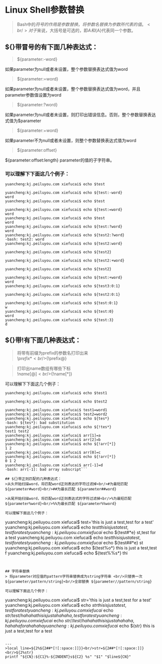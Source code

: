# Linux Shell参数替换

> Bash中的$符号的作用是参数替换，将参数名替换为参数所代表的值。<br/>
对于$来说，大括号是可选的，即$A和${A}代表同一个参数。

## ${}带冒号的有下面几种表达式：
> ${parameter:-word}

如果parameter为null或者未设置，整个参数替换表达式值为word

> ${parameter:=word}

如果parameter为null或者未设置，整个参数替换表达式值为word，并且parameter参数值设置为word

> ${parameter:?word}

如果parameter为null或者未设置，则打印出错误信息。否则，整个参数替换表达式值为$parameter

> ${parameter:+word}

如果parameter不为null或者未设置，则整个参数替换表达式值为word

> ${parameter:offset}

${parameter:offset:length}
parameter的值的子字符串。

### 可以理解下下面这几个例子：
```
yuancheng:kj.peiluyou.com xiefucai$ echo $test

yuancheng:kj.peiluyou.com xiefucai$ echo ${test:-word}
word
yuancheng:kj.peiluyou.com xiefucai$ echo $test

yuancheng:kj.peiluyou.com xiefucai$ echo ${test:=word}
word
yuancheng:kj.peiluyou.com xiefucai$ echo $test
word
yuancheng:kj.peiluyou.com xiefucai$ echo ${test:?word}
word
yuancheng:kj.peiluyou.com xiefucai$ echo ${test2:?word}
-bash: test2: word
yuancheng:kj.peiluyou.com xiefucai$ echo ${test2:word}

yuancheng:kj.peiluyou.com xiefucai$ echo ${test2}

yuancheng:kj.peiluyou.com xiefucai$ echo ${test2:+word}

yuancheng:kj.peiluyou.com xiefucai$ echo ${test2}

yuancheng:kj.peiluyou.com xiefucai$ echo ${test:+word}
word
yuancheng:kj.peiluyou.com xiefucai$ echo ${test3:0:1}

yuancheng:kj.peiluyou.com xiefucai$ echo ${test2:0:1}

yuancheng:kj.peiluyou.com xiefucai$ echo ${test:0:1}
w
yuancheng:kj.peiluyou.com xiefucai$ echo ${test:0}
word
yuancheng:kj.peiluyou.com xiefucai$ echo ${test:3}
d
```

## ${}带!有下面几种表达式：
>将带有前缀为prefix的参数名打印出来<br/>${!prefix*}<br/>${!prefix@}

>打印出name数组有哪些下标<br/>${!name[@]}<br/>${!name[*]}

可以理解下下面这几个例子：

```
yuancheng:kj.peiluyou.com xiefucai$ echo $test1

yuancheng:kj.peiluyou.com xiefucai$ echo $test2

yuancheng:kj.peiluyou.com xiefucai$ test1=word1
yuancheng:kj.peiluyou.com xiefucai$ test2=word2
yuancheng:kj.peiluyou.com xiefucai$ echo ${tes*}
-bash: ${tes*}: bad substitution
yuancheng:kj.peiluyou.com xiefucai$ echo ${!tes*}
test1 test2
yuancheng:kj.peiluyou.com xiefucai$ arr[1]=a
yuancheng:kj.peiluyou.com xiefucai$ arr[2]=b
yuancheng:kj.peiluyou.com xiefucai$ echo ${!arr[*]}
1 2
yuancheng:kj.peiluyou.com xiefucai$ arr[0]=c
yuancheng:kj.peiluyou.com xiefucai$ echo ${!arr[*]}
0 1 2
yuancheng:kj.peiluyou.com xiefucai$ arr[-1]=d
-bash: arr[-1]: bad array subscript```

## ${}带正则匹配的几种表达式：
>从头开始扫描word，将匹配word正则表达的字符过滤掉<br/>#为最短匹配 ${parameter#word}<br/>##为最长匹配 ${parameter##word}

>从尾开始扫描word，将匹配word正则表达式的字符过滤掉<br/>%为最短匹配 ${parameter%word}<br/>%%为最长匹配 ${parameter%%word}

可以理解下面这几个例子：
```
yuancheng:kj.peiluyou.com xiefucai$ test='this is just a test,test for a test'
yuancheng:kj.peiluyou.com xiefucai$ echo ${test}
this is just a test,test for a test
yuancheng:kj.peiluyou.com xiefucai$ echo ${test#*e}
st,test for a test
yuancheng:kj.peiluyou.com xiefucai$ echo ${test}
this is just a test,test for a test
yuancheng:kj.peiluyou.com xiefucai$ echo ${test##*e}
st
yuancheng:kj.peiluyou.com xiefucai$ echo ${test%o*}
this is just a test,test f
yuancheng:kj.peiluyou.com xiefucai$ echo ${test%%s*}
thi
```


## 字符串替换
> 将parameter对应值的pattern字符串替换成为string字符串 <br/>只替换一次 ${parameter/pattern/string}<br/>全部替换 ${parameter//pattern/string}

可以理解下面这几个例子：
```
yuancheng:kj.peiluyou.com xiefucai$ str='this is just a test,test for a test'
yuancheng:kj.peiluyou.com xiefucai$ echo ${str}
this is just a test,test for a test
yuancheng:kj.peiluyou.com xiefucai$ echo ${str/test/hahaha}
this is just a hahaha,test for a test
yuancheng:kj.peiluyou.com xiefucai$ echo ${str//test/hahaha}
this is just a hahaha,hahaha for a hahaha
yuancheng:kj.peiluyou.com xiefucai$ echo ${str}
this is just a test,test for a test
```

---
>local line=${2%${2##*[![:space:]]}}<br/>str=${2##*[![:space:]]}<br/>${2%str}
printf "${CN}:${C1}%-${INDENT}s${C2} %s" "$1" "$line${CN}"
